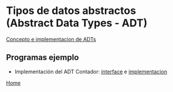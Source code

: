 # Tipos de datos abstractos<BR>(Abstract Data Types - ADT)

[Concepto e implementacion de ADTs](../slides/01.1-ADT-sem01.pdf)

## Programas ejemplo
- Implementación del ADT Contador: [interface](Contador.java) e [implementacion](ImplementacionContador.java)


[Home](../index.html)
